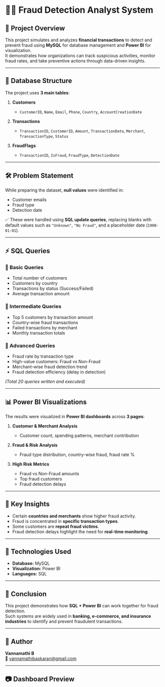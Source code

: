 # 🕵️‍♂️ Fraud Detection Analyst System  

## 📌 Project Overview  
This project simulates and analyzes **financial transactions** to detect and prevent fraud using **MySQL** for database management and **Power BI** for visualization.  
It demonstrates how organizations can track suspicious activities, monitor fraud rates, and take preventive actions through data-driven insights.  

---

## 📂 Database Structure  

The project uses **3 main tables**:  

1. **Customers**  
   - `CustomerID`, `Name`, `Email`, `Phone`, `Country`, `AccountCreationDate`  

2. **Transactions**  
   - `TransactionID`, `CustomerID`, `Amount`, `TransactionDate`, `Merchant`, `TransactionType`, `Status`  

3. **FraudFlags**  
   - `TransactionID`, `IsFraud`, `FraudType`, `DetectionDate`  

---

## 🛠️ Problem Statement  
While preparing the dataset, **null values** were identified in:  
- Customer emails  
- Fraud type  
- Detection date  

✅ These were handled using **SQL update queries**, replacing blanks with default values such as `"Unknown"`, `"No Fraud"`, and a placeholder date (`1900-01-01`).  

---

## ⚡ SQL Queries  

### 🔹 Basic Queries  
- Total number of customers  
- Customers by country  
- Transactions by status (Success/Failed)  
- Average transaction amount  

### 🔹 Intermediate Queries  
- Top 5 customers by transaction amount  
- Country-wise fraud transactions  
- Failed transactions by merchant  
- Monthly transaction totals  

### 🔹 Advanced Queries  
- Fraud rate by transaction type  
- High-value customers: Fraud vs Non-Fraud  
- Merchant-wise fraud detection trend  
- Fraud detection efficiency (delay in detection)  

*(Total 20 queries written and executed)*  

---

## 📊 Power BI Visualizations  

The results were visualized in **Power BI dashboards** across **3 pages**:  

1. **Customer & Merchant Analysis**  
   - Customer count, spending patterns, merchant contribution  

2. **Fraud & Risk Analysis**  
   - Fraud type distribution, country-wise fraud, fraud rate %  

3. **High Risk Metrics**  
   - Fraud vs Non-Fraud amounts  
   - Top fraud customers  
   - Fraud detection delays  

---

## 🔑 Key Insights  
- Certain **countries and merchants** show higher fraud activity.  
- Fraud is concentrated in **specific transaction types**.  
- Some customers are **repeat fraud victims**.  
- Fraud detection delays highlight the need for **real-time monitoring**.  

---

## 🚀 Technologies Used  
- **Database:** MySQL  
- **Visualization:** Power BI  
- **Languages:** SQL  

---

## 📌 Conclusion  
This project demonstrates how **SQL + Power BI** can work together for fraud detection.  
Such systems are widely used in **banking, e-commerce, and insurance industries** to identify and prevent fraudulent transactions.  

---

## 🙌 Author  
**Vannamathi B**  
📧 vannamathibaskaran@gmail.com  
 

---

## 📷 Dashboard Preview  



